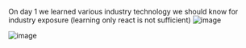 On day 1 we learned various industry technology we should know for industry exposure (learning only react is not sufficient)
![image](https://github.com/PriyanshGarg15/React_2.0/assets/116974262/738ca777-0e6e-404c-ae10-1349631a379a)

![image](https://github.com/PriyanshGarg15/React_2.0/assets/116974262/2c03aa1c-5c89-40c4-970b-f7f52323f5e1)
